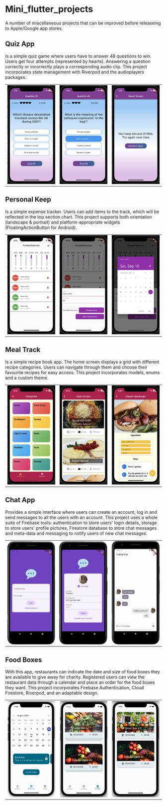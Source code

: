 # Mini_flutter_projects

A number of miscellaneous projects that can be improved before releaseing to Apple/Google app stores. 

## Quiz App 

Is a simple quiz game where users have to answer 48 questions to win. Users get four attempts (represented by hearts). Answering a question correctly or incorrectly plays a corresponding audio clip. This project incorporates state management with Riverpod and the audioplayers packages. 

<table>
  <tr>
    <td><img src="./screenshots/quiz-app-01.png" alt="quiz-app-01"></td>
    <td><img src="./screenshots/quiz-app-02.png" alt="quiz-app-02"></td>
    <td><img src="./screenshots/quiz-app-03.png" alt="quiz-app-03"></td>
  </tr>
</table>

## Personal Keep 

Is a simple expense tracker. Users can add items to the track, which will be reflected in the top section chart. This project supports both orientation (landscape & portrait) and platform-appropriate widgets (FloatingActionButton for Android). 

<table>
  <tr>
    <td><img src="./screenshots/personal-keep-01.png" alt="personal-keep-01"></td>
    <td><img src="./screenshots/personal-keep-02.png" alt="personal-keep-02"></td>
    <td><img src="./screenshots/personal-keep-03.png" alt="personal-keep-03"></td>
  </tr>
</table>

## Meal Track 

Is a simple recipe book app. The home screen displays a grid with different recipe categories. Users can navigate through them and choose their favourite recipes for easy access. This project incorporates models, enums and a custom theme.   

<table>
  <tr>
    <td><img src="./screenshots/meal-track-01.png" alt="meal-track-01"></td>
    <td><img src="./screenshots/meal-track-02.png" alt="meal-track-02"></td>
    <td><img src="./screenshots/meal-track-03.png" alt="meal-track-03"></td>
  </tr>
</table>

## Chat App 

Provides a simple interface where users can create an account, log in and send messages to all the users with an account. This project uses a whole suite of Firebase tools: authentication to store users' login details, storage to store users' profile pictures, Firestore database to store chat messages and meta-data and messaging to notify users of new chat messages.  

<table>
  <tr>
    <td><img src="./screenshots/chat-app-01.png" alt="chat-app-01"></td>
    <td><img src="./screenshots/chat-app-02.png" alt="chat-app-02"></td>
    <td><img src="./screenshots/chat-app-03.png" alt="chat-app-03"></td>
  </tr>
</table>

## Food Boxes

With this app, restaurants can indicate the date and size of food boxes they are available to give away for charity. Registered users can view the restaurant data through a calendar and place an order for the food boxes they want. This project incorporates Firebase Authentication, Cloud Firestore, Riverpod, and an adaptable design.

<table>
  <tr>
    <td><img src="./screenshots/food-boxes-01.png" alt="food-boxes-01"></td>
    <td><img src="./screenshots/food-boxes-02.png" alt="food-boxes-02"></td>
    <td><img src="./screenshots/food-boxes-03.png" alt="food-boxes-03"></td>
  </tr>
</table>
